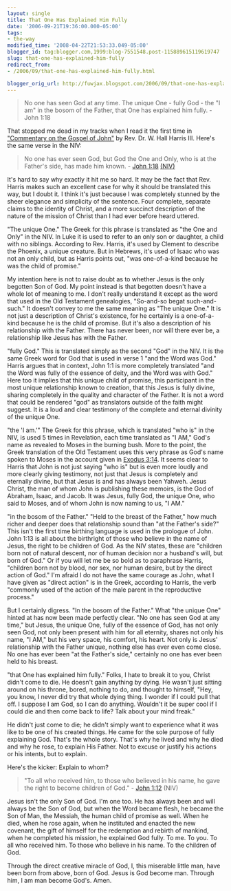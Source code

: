 ```yaml
---
layout: single
title: That One Has Explained Him Fully
date: '2006-09-21T19:36:00.000-05:00'
tags:
- the-way
modified_time: '2008-04-22T21:53:33.049-05:00'
blogger_id: tag:blogger.com,1999:blog-7551548.post-115889615119619747
slug: that-one-has-explained-him-fully
redirect_from: 
- /2006/09/that-one-has-explained-him-fully.html

blogger_orig_url: http://fuwjax.blogspot.com/2006/09/that-one-has-explained-him-fully.html
---
```


> No one has seen God at any time. The unique One - fully God - the "I am" in the bosom of the Father, that One has explained him fully. - John 1:18

That stopped me dead in my tracks when I read it the first time in ["Commentary on the Gospel of John"](http://www.bible.org/page.asp?page_id=1301) by Rev. Dr. W. Hall Harris III.  Here's the same verse in the NIV:

> No one has ever seen God, but God the One and Only, who is at the Father's side, has made him known. - [John 1:18](http://www.biblegateway.com/passage/?search=john%201&version=31) [(NIV)](http://www.biblegateway.com/versions/?action=getVersionInfo&vid=31)

It's hard to say why exactly it hit me so hard.  It may be the fact that Rev. Harris makes such an excellent case for why it should be translated this way, but I doubt it.  I think it's just because I was completely stunned by the sheer elegance and simplicity of the sentence.  Four complete, separate claims to the identity of Christ, and a more succinct description of the nature of the mission of Christ than I had ever before heard uttered.

"The unique One."  The Greek for this phrase is translated as "the One and Only" in the NIV.  In Luke it is used to refer to an only son or daughter, a child with no siblings.  According to Rev. Harris, it's used by Clement to describe the Phoenix, a unique creature.  But in Hebrews, it's used of Isaac who was not an only child, but as Harris points out, "was one-of-a-kind because he was the child of promise."

My intention here is not to raise doubt as to whether Jesus is the only begotten Son of God.  My point instead is that begotten doesn't have a whole lot of meaning to me.  I don't really understand it except as the word that used in the Old Testament genealogies, "So-and-so begat such-and-such."  It doesn't convey to me the same meaning as "The unique One." It is not just a description of Christ's existence, for he certainly is a one-of-a-kind because he is the child of promise.  But it's also a description of his relationship with the Father.  There has never been, nor will there ever be, a relationship like Jesus has with the Father.

"fully God."  This is translated simply as the second "God" in the NIV.  It is the same Greek word for God that is used in verse 1 "and the Word was God."  Harris argues that in context, John 1:1 is more completely translated "and the Word was fully of the essence of deity, and the Word was with God."  Here too it implies that this unique child of promise, this participant in the most unique relationship known to creation, that this Jesus is fully divine, sharing completely in the quality and character of the Father.  It is not a word that could be rendered "god" as translators outside of the faith might suggest.  It is a loud and clear testimony of the complete and eternal divinity of the unique One.

"the 'I am.'"  The Greek for this phrase, which is translated "who is" in the NIV, is used 5 times in Revelation, each time translated as "I AM," God's name as revealed to Moses in the burning bush.  More to the point, the Greek translation of the Old Testament uses this very phrase as God's name spoken to Moses in the account given in [Exodus 3:14](http://www.biblegateway.com/passage/?search=exodus%203;&version=31;).  It seems clear to Harris that John is not just saying "who is" but is even more loudly and more clearly giving testimony, not just that Jesus is completely and eternally divine, but that Jesus is and has always been Yahweh.  Jesus Christ, the man of whom John is publishing these memoirs, is the God of Abraham, Isaac, and Jacob.  It was Jesus, fully God, the unique One, who said to Moses, and of whom John is now naming to us, "I AM."

"in the bosom of the Father."  "Held to the breast of the Father," how much richer and deeper does that relationship sound than "at the Father's side?"  This isn't the first time birthing language is used in the prologue of John.  John 1:13 is all about the birthright of those who believe in the name of Jesus, the right to be children of God. As the NIV states, these are "children born not of natural descent, nor of human decision nor a husband's will, but born of God."  Or if you will let me be so bold as to paraphrase Harris, "children born not by blood, nor sex, nor human desire, but by the direct action of God."  I'm afraid I do not have the same courage as John, what I have given as "direct action" is in the Greek, according to Harris, the verb "commonly used of the action of the male parent in the reproductive process."

But I certainly digress.  "In the bosom of the Father."  What "the unique One" hinted at has now been made perfectly clear.  "No one has seen God at any time," but Jesus, the unique One, fully of the essence of God, has not only seen God, not only been present with him for all eternity, shares not only his name, "I AM," but his very space, his comfort, his heart.  Not only is Jesus' relationship with the Father unique, nothing else has ever even come close.  No one has ever been "at the Father's side," certainly no one has ever been held to his breast.

"that One has explained him fully."  Folks, I hate to break it to you, Christ didn't come to die.  He doesn't gain anything by dying.  He wasn't just sitting around on his throne, bored, nothing to do, and thought to himself, "Hey, you know, I never did try that whole dying thing.  I wonder if I could pull that off.  I suppose I am God, so I can do anything.  Wouldn't it be super cool if I could die and then come back to life?  Talk about your mind freak."

He didn't just come to die; he didn't simply want to experience what it was like to be one of his created things.  He came for the sole purpose of fully explaining God.  That's the whole story.  That's why he lived and why he died and why he rose, to explain His Father.  Not to excuse or justify his actions or his intents, but to explain.  

Here's the kicker: Explain to whom?  

> "To all who received him, to those who believed in his name, he gave the right to become children of God." - [John 1:12](http://www.biblegateway.com/passage/?search=john%201&version=31) (NIV)

Jesus isn't the only Son of God.  I'm one too.  He has always been and will always be the Son of God, but when the Word became flesh, he became the Son of Man, the Messiah, the human child of promise as well.  When he died, when he rose again, when he instituted and enacted the new covenant, the gift of himself for the redemption and rebirth of mankind, when he completed his mission, he explained God fully.  To me.  To you.  To all who received him.  To those who believe in his name.  To the children of God.  

Through the direct creative miracle of God, I, this miserable little man, have been born from above, born of God.  Jesus is God become man.  Through him, I am man become God's.  Amen.